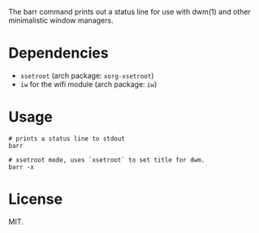 The barr command prints out a status line for use with dwm(1) and other
minimalistic window managers.

# Dependencies

- `xsetroot` (arch package: `xorg-xsetroot`)
- `iw` for the wifi module (arch package: `iw`)


# Usage

```shell
# prints a status line to stdout
barr

# xsetroot mode, uses `xsetroot` to set title for dwm.
barr -x
```

# License

MIT.
